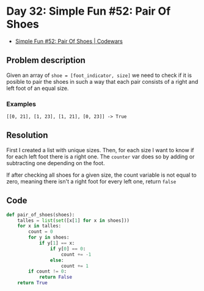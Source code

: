 # Day 32: Simple Fun #52: Pair Of Shoes

- [Simple Fun #52: Pair Of Shoes | Codewars](https://www.codewars.com/kata/58885a7bf06a3d466e0000e3)

## Problem description

Given an array of `shoe = [foot_indicator, size]` we need to check if it is posible to pair the shoes in such a way that each pair consists of a right and left foot of an equal size.

### Examples

```text
[[0, 21], [1, 23], [1, 21], [0, 23]] -> True
```

## Resolution

First I created a list with unique sizes. Then, for each size I want to know if for each left foot there is a right one. The `counter` var does so by adding or subtracting one depending on the foot.

If after checking all shoes for a given size, the count variable is not equal to zero, meaning there isn't a right foot for every left one, return `false`

## Code

```python
def pair_of_shoes(shoes):
    talles = list(set([x[1] for x in shoes]))
    for x in talles:
        count = 0
        for y in shoes:
            if y[1] == x:
                if y[0] == 0:
                    count += -1
                else:
                    count += 1
        if count != 0:
            return False
    return True
```
